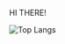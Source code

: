 HI THERE!

![Top Langs](https://github-readme-stats.vercel.app/api/top-langs/?username=Saime-0&layout=compact&theme=dark)
